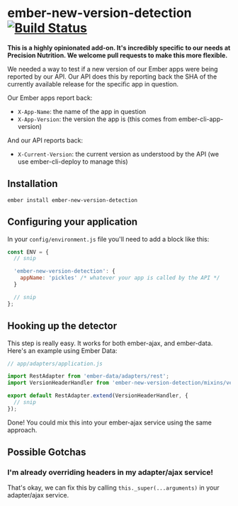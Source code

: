 ember-new-version-detection [![Build Status](https://travis-ci.org/PrecisionNutrition/ember-new-version-detection.svg?branch=master)](https://travis-ci.org/PrecisionNutrition/ember-new-version-detection)
==============================================================================

**This is a highly opinionated add-on. It's incredibly specific to our needs at
Precision Nutrition. We welcome pull requests to make this more flexible.**

We needed a way to test if a new version of our Ember apps were being reported
by our API. Our API does this by reporting back the SHA of the currently
available release for the specific app in question.

Our Ember apps report back:

* `X-App-Name`: the name of the app in question
* `X-App-Version`: the version the app is (this comes from ember-cli-app-version)

And our API reports back:

* `X-Current-Version`: the current version as understood by the API (we use
  ember-cli-deploy to manage this)

Installation
------------------------------------------------------------------------------

`ember install ember-new-version-detection`

Configuring your application
----------------------------

In your `config/environment.js` file you'll need to add a block like this:

```javascript
const ENV = {
  // snip

  'ember-new-version-detection': {
    appName: 'pickles' /* whatever your app is called by the API */
  }

  // snip
};
```

Hooking up the detector
-----------------------

This step is really easy. It works for both ember-ajax, and ember-data. Here's
an example using Ember Data:

```javascript
// app/adapters/application.js

import RestAdapter from 'ember-data/adapters/rest';
import VersionHeaderHandler from 'ember-new-version-detection/mixins/version-header-handler';

export default RestAdapter.extend(VersionHeaderHandler, {
  // snip
});
```

Done! You could mix this into your ember-ajax service using the same approach.

## Possible Gotchas

### I'm already overriding headers in my adapter/ajax service!

That's okay, we can fix this by calling `this._super(...arguments)` in your
adapter/ajax service.
